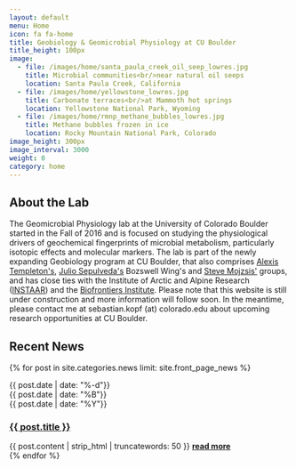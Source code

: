 ```yaml
---
layout: default
menu: Home
icon: fa fa-home
title: Geobiology & Geomicrobial Physiology at CU Boulder
title_height: 100px
image:
  - file: /images/home/santa_paula_creek_oil_seep_lowres.jpg
    title: Microbial communities<br/>near natural oil seeps
    location: Santa Paula Creek, California
  - file: /images/home/yellowstone_lowres.jpg
    title: Carbonate terraces<br/>at Mammoth hot springs
    location: Yellowstone National Park, Wyoming
  - file: /images/home/rmnp_methane_bubbles_lowres.jpg
    title: Methane bubbles frozen in ice
    location: Rocky Mountain National Park, Colorado
image_height: 300px
image_interval: 3000
weight: 0
category: home
---
```


## About the Lab

The Geomicrobial Physiology lab at the University of Colorado Boulder started in the Fall of 2016 and is focused on studying the physiological drivers of geochemical fingerprints of microbial metabolism, particularly isotopic effects and molecular markers. The lab is part of the newly expanding Geobiology program at CU Boulder, that also comprises <a href="http://spot.colorado.edu/~templeta/Templeton_Lab/Welcome.html" target="new">Alexis Templeton's</a>, <a href="https://instaar.colorado.edu/people/julio-sepulveda/" target="new">Julio Sepulveda's</a> Bozswell Wing's and <a href="http://isotope.colorado.edu/" target="new">Steve Mojzsis'</a> groups, and has close ties with the Institute of Arctic and Alpine Research (<a href="https://instaar.colorado.edu/" target="new">INSTAAR</a>) and the <a href="https://biofrontiers.colorado.edu/" target="new">Biofrontiers Institute</a>. Please note that this website is still under construction and more information will follow soon. In the meantime, please contact me at sebastian.kopf (at) colorado.edu about upcoming research opportunities at CU Boulder.

## Recent News

{% for post in site.categories.news limit: site.front_page_news %}
<div class="news-item media">
  <div class="media-left">
    <div class="news-date">
      <div class="day">{{ post.date | date: "%-d"}}</div>
      <div class="month">{{ post.date | date: "%B"}}</div>
      <div class="year">{{ post.date | date: "%Y"}}</div>
    </div>
  </div>

  <div class="media-body">
    <h3 class="media-heading"><a href="{{ post.url }}">{{ post.title }}</a></h3>
    {{ post.content | strip_html | truncatewords: 50 }}
    <a href="{{ post.url }}"><strong>read more</strong></a>
  </br/>
  </div>
</div>
{% endfor %}
